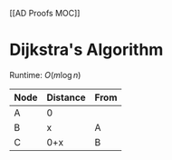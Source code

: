 [[AD Proofs MOC]]

# Dijkstra's Algorithm
Runtime: $O(m \log n)$

|Node|Distance|From|
|----|--------|----|
|A   |0       |    |
|B   |x       |A   |
|C   |0+x     |B   |